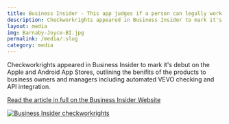 ```yaml
---
title: Business Insider - This app judges if a person can legally work in Australia
description: Checkworkrights appeared in Business Insider to mark it's debut on the Apple and Android App Stores 
layout: media
img: Barnaby-Joyce-BI.jpg
permalink: /media/:slug
category: media
---
```


Checkworkrights appeared in Business Insider to mark it's debut on the Apple and Android App Stores, outlining the benifits of the products to business owners and managers including automated VEVO checking and API integration.

[Read the article in full on the Business Insider Website](https://www.businessinsider.com.au/this-checkworkrights-app-judges-if-a-person-can-legally-work-in-australia-by-scanning-their-passport-visa-immigration-2017-11)

[![Business Insider checkworkrights](https://res.cloudinary.com/tssimmi/image/fetch/f_auto,q_auto/c_scale,w_auto,dpr_auto/https://www.checkworkrights.com.au/assets/img/images/2017-bi-media.png)](https://www.businessinsider.com.au/this-checkworkrights-app-judges-if-a-person-can-legally-work-in-australia-by-scanning-their-passport-visa-immigration-2017-11)